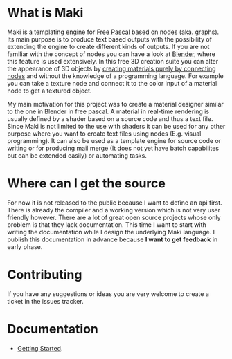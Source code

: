 # What is Maki

Maki is a templating engine for [Free Pascal](https://www.freepascal.org) based on nodes (aka. graphs). Its main purpose is to produce text based outputs with the possibility of extending the engine to create different kinds of outputs. If you are not familiar with the concept of nodes you can have a look at [Blender](https://www.blender.org), where this feature is used extensively. In this free 3D creation suite you can alter the appearance of 3D objects by [creating materials purely by connecting nodes](https://docs.blender.org/manual/en/2.79/render/blender_render/materials/nodes/introduction.html) and without the knowledge of a programming language. For example you can take a texture node and connect it to the color input of a material node to get a textured object.

My main motivation for this project was to create a material designer similar to the one in Blender in free pascal. A material in real-time rendering is usually defined by a shader based on a source code and thus a text file. Since Maki is not limited to the use with shaders it can be used for any other purpose where you want to create text files using nodes (E.g. visual programming). It can also be used as a template engine for source code or writing or for producing mail merge (It does not yet have batch capabilites but can be extended easily) or automating tasks.

# Where can I get the source

For now it is not released to the public because I want to define an api first. There is already the compiler and a working version which is not very user friendly however. There are a lot of great open source projects whose only problem is that they lack documentation. This time I want to start with writing the documentation while I design the underlying Maki language. I publish this documentation in advance because **I want to get feedback** in early phase. 

# Contributing

If you have any suggestions or ideas you are very welcome to create a ticket in the issues tracker. 

# Documentation

* [Getting Started](doc/maki-getting-started.md).
